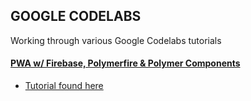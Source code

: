 ## GOOGLE CODELABS
Working through various Google Codelabs tutorials

#### [PWA w/ Firebase, Polymerfire & Polymer Components](https://github.com/tspeed90/codelabs/tree/master/firebase)
- [Tutorial found here](https://codelabs.developers.google.com/codelabs/polymer-firebase-pwa/index.html?index=..%2F..%2Findex#0)
